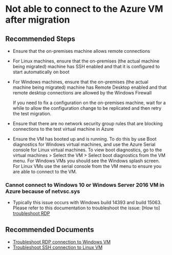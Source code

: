<properties
    pageTitle="Not able to connect to the VM after migration/test migration"
    description="Self help article to troubleshoot issues connecting to the virtual machine after migration"
    service="microsoft.migrate"
    resource="migrateprojects"
    authors="bsiva"
    ms.author="bsiva"
    displayOrder=""
    selfHelpType="generic"
    supportTopicIds="32675756"
    resourceTags=""
    productPesIds="16348"
    cloudEnvironments="public"
    articleId="5e2a4f2f-34a4-4c04-9b07-10ca56c915bc"
/>

# Not able to connect to the Azure VM after migration

## **Recommended Steps**

- Ensure that the on-premises machine allows remote connections
- For Linux machines, ensure that the on-premises (the actual machine being migrated) machine has SSH enabled and that it is configured to start automatically on boot
- For Windows machines, ensure that the on-premises (the actual machine being migrated) machine has Remote Desktop enabled and that remote desktop connections are allowed by the Windows Firewall

    If you need to fix a configuration on the on-premises machine, wait for a while to allow the configuration change to be replicated and then retry the test migration.

- Ensure that there are no network security group rules that are blocking connections to the test virtual machine in Azure
- Ensure the VM has booted up and is running. To do this by use Boot diagnostics for Windows virtual machines, and use the Azure Serial console for Linux virtual machines. To view boot diagnostics, go to the virtual machines > Select the VM > Select boot diagnostics from the VM menu. For Windows VMs you should see the Windows splash screen. For Linux VMs use the serial console from the VM menu to ensure you are able to connect to the VM.

### Cannot connect to Windows 10 or Windows Server 2016 VM in Azure because of netvsc.sys

- Typically this issue occurs with Windows build 14393 and build 15063. Please refer to this documentation to troubleshoot the issue: [How to] [troubleshoot RDP](https://docs.microsoft.com/azure/virtual-machines/troubleshooting/troubleshoot-rdp-driver-netvsc)

## **Recommended Documents**

- [Troubleshoot RDP connection to Windows VM](https://docs.microsoft.com/azure/virtual-machines/windows/troubleshoot-rdp-connection)
- [Troubleshoot SSH connection to Linux VM](https://docs.microsoft.com/azure/virtual-machines/linux/detailed-troubleshoot-ssh-connection)

